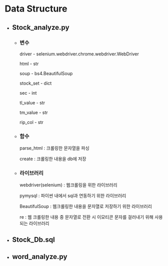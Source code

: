 
# Data Structure



+ ## Stock_analyze.py
  - ### 변수
    driver - selenium.webdriver.chrome.webdriver.WebDriver
    
    html - str
    
    soup - bs4.BeautifulSoup
    
    stock_set - dict
    
    sec - int
    
    tl_value - str
    
    tm_value - str
    
    rip_col - str
    
  - ### 함수
    
    parse_html : 크롤링한 문자열을 파싱
    
    create : 크롤링한 내용을 db에 저장
  
 
  - ### 라이브러리
   
    webdriver(selenium) : 웹크롤링을 위한 라이브러리
    
    pymysql : 파이썬 내에서 sql과 연동하기 위한 라이브러리
    
    BeautifulSoup : 웹크롤링한 내용을 문자열로 저장하기 위한 라이브러리
    
    re : 웹 크롤링한 내용 중 문자열로 전환 시 이모티콘 문자를 걸러내기 위해 사용되는 라이브러리



+ ## Stock_Db.sql



+ ## word_analyze.py
